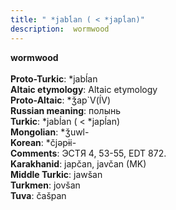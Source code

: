 ```yaml
---
title: " *jabĺan ( < *japĺan)"
description:  wormwood
---
```

<strong> wormwood</strong><br><br>
<strong>Proto-Turkic</strong>:  *jabĺan<br>
<strong>Altaic etymology</strong>:  Altaic etymology<br>
<strong> Proto-Altaic</strong>:  *ǯap`V(ĺV)<br>
<strong>Russian meaning</strong>:  полынь<br>
<strong>Turkic</strong>:  *jabĺan ( < *japĺan)<br>
<strong>Mongolian</strong>:  *ǯuwl-<br>
<strong>Korean</strong>:  *čjǝpɨi-<br>
<strong>Comments</strong>:  ЭСТЯ 4, 53-55, EDT 872.<br>
<strong>Karakhanid</strong>:  japčan, javčan (MK)<br>
<strong>Middle Turkic</strong>:  jawšan<br>
<strong>Turkmen</strong>:  jovšan<br>
<strong>Tuva</strong>:  čašpan<br>


